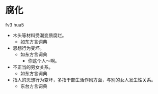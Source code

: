 # 腐化
fv3 hua5
+ 木头等材料受潮变质腐烂。
  * 如东方言词典
+ 思想行为变坏。
  * 如东方言词典
    - 你这个人～啊。
+ 不正当的男女关系。
  * 如东方言词典
+ 指人的思想行为变坏，多指干部生活作风方面，与别的女人发生性关系。
  * 东台方言词典
